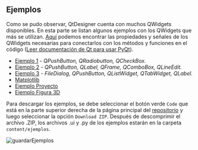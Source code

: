 ## Ejemplos
Como se pudo observar, QtDesigner cuenta con muchos QWidgets disponibles. En esta parte se listan algunos ejemplos con los QWidgets que más se utilizan. [Aquí](https://doc.qt.io/qt-5/widget-classes.html#the-widget-classes) podemos encontrar las propiedades y señales de los QWidgets necesarias para conectarlos con los métodos y funciones en el código ([Leer documentación de Qt para usar PyQt](https://stackoverflow.com/questions/60422323/where-is-the-pyqt5-documentation-for-classes-methods-and-modules)).
- [Ejemplo 1](https://juan-suarezp.github.io/PyQt/content/ejemplo1.html) - *QPushButton, QRadiobutton, QCheckBox.*
- [Ejemplo 2](https://juan-suarezp.github.io/PyQt/content/ejemplo2.html) - *QPushButton, QLabel, QFrame, QComboBox, QLineEdit.*
- [Ejemplo 3](https://juan-suarezp.github.io/PyQt/content/ejemplo3.html) - *FileDialog, QPushButton, QListWidget, QTabWidget, QLabel.*
- [Matplotlib](https://juan-suarezp.github.io/PyQt/content/matplotlib.html)
- [Ejemplo Proyecto](https://juan-suarezp.github.io/PyQt/content/ejemploproyecto.html)
- [Ejemplo Figura 3D](https://juan-suarezp.github.io/PyQt/content/3D.html)

Para descargar los ejemplos, se debe seleccionar el botón verde `Code` que está en la parte superior derecha de la página principal del [repositorio](https://github.com/juan-suarezp/PyQt) y luego seleccionar la opción `Download ZIP`. Después de descomprimir el archivo .ZIP, los archivos .ui y .py de los ejemplos estarán en la carpeta `content/ejemplos`.

![guardarEjemplos](https://user-images.githubusercontent.com/58320351/129465970-8bf161ac-877a-4d89-b2c8-1c2e446d4b8a.png)
